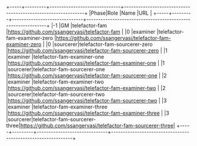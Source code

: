+-----+---------+------------------------------+-------------------------------------------------------------+
|Phase|Role     |Name                          |URL                                                          |
+-----+---------+------------------------------+-------------------------------------------------------------+
|-1   |GM       |telefactor-fam                |https://github.com/ssangervasi/telefactor-fam                |
|0    |examiner |telefactor-fam-examiner-zero  |https://github.com/ssangervasi/telefactor-fam-examiner-zero  |
|0    |sourcerer|telefactor-fam-sourcerer-zero |https://github.com/ssangervasi/telefactor-fam-sourcerer-zero |
|1    |examiner |telefactor-fam-examiner-one   |https://github.com/ssangervasi/telefactor-fam-examiner-one   |
|1    |sourcerer|telefactor-fam-sourcerer-one  |https://github.com/ssangervasi/telefactor-fam-sourcerer-one  |
|2    |examiner |telefactor-fam-examiner-two   |https://github.com/ssangervasi/telefactor-fam-examiner-two   |
|2    |sourcerer|telefactor-fam-sourcerer-two  |https://github.com/ssangervasi/telefactor-fam-sourcerer-two  |
|3    |examiner |telefactor-fam-examiner-three |https://github.com/ssangervasi/telefactor-fam-examiner-three |
|3    |sourcerer|telefactor-fam-sourcerer-three|https://github.com/ssangervasi/telefactor-fam-sourcerer-three|
+-----+---------+------------------------------+-------------------------------------------------------------+
